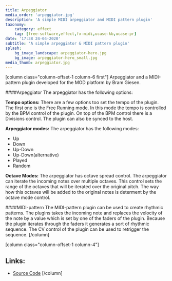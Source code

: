 ```yaml
---
title: Arpeggiator
media_order: 'arpeggiator.jpg'
description: 'A simple MIDI arpeggiator and MIDI pattern plugin'
taxonomy:
    category: effect
    tag: [free-software,effect,fx-midi,ucase-kb,ucase-pr]
date: '17:38 24-04-2020'
subtitle: 'A simple arpeggiator & MIDI pattern plugin'
splash:
    bg_image_landscape: arpeggiator-hero.jpg
    bg_image: arpeggiator-hero_small.jpg
media_thumb: arpeggiator.jpg
---
```

[column class="column-offset-1 column-6 first"]
Arpeggiator and a MIDI-pattern plugin developed for the MOD platform by Bram Giesen.

####Arpeggiator
The arpeggiator has the following options:

**Tempo options:**
There are a few options too set the tempo of the plugin. The first one is the Free Running mode. In this mode the tempo is controlled by the BPM control of the plugin. On top of the BPM control there is a Divisions control. The plugin can also be synced to the host.

**Arpeggiator modes:**
The arpeggiator has the following modes:
 + Up
 + Down
 + Up-Down
 + Up-Down(alternative)
 + Played
 + Random

**Octave Modes:** 
The arpeggiator has octave spread control. The arpeggiator can iterate the incoming notes over multiple octaves. This control sets the range of the octaves that will be iterated over the original pitch. The way how this octaves will be added to the original notes is determent by the octave mode control.

####MIDI-pattern
The MIDI-pattern plugin can be used to create rhythmic patterns. The plugins takes the incoming note and replaces the velocity of the note by a value which is set by one of the faders of the plugin. Because the plugin iterates through the faders it generates a sort of rhythmic sequence. The CV control of the plugin can be used to retrigger the sequence.
[/column]

[column class="column-offset-1 column-4"]
## Links:
+ [Source Code](https://github.com/BramGiesen/arpeggiator_LV2)
[/column]
